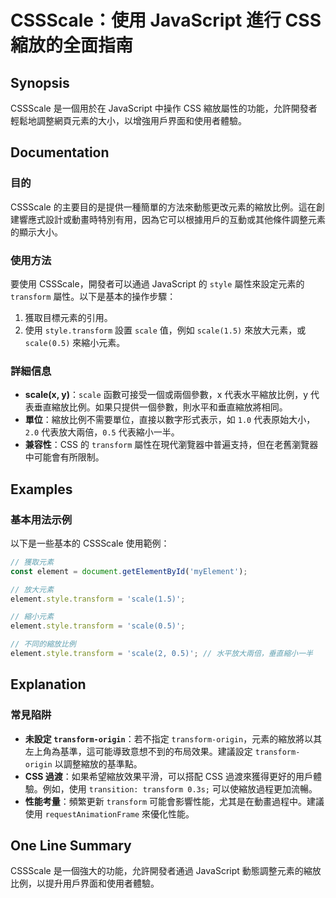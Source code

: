 <!--
Meta Description: # CSSScale：使用 JavaScript 進行 CSS 縮放的全面指南 ## Synopsis CSSScale 是一個用於在 JavaScript 中操作 CSS 縮放屬性的功能，允許開發者輕鬆地調整網頁元素的大小，以增強用戶界面和使用者體驗。 ## Documentation ### 目...
Meta Keywords: transform, scale, cssscale, javascript, css
-->

# CSSScale：使用 JavaScript 進行 CSS 縮放的全面指南

## Synopsis
CSSScale 是一個用於在 JavaScript 中操作 CSS 縮放屬性的功能，允許開發者輕鬆地調整網頁元素的大小，以增強用戶界面和使用者體驗。

## Documentation
### 目的
CSSScale 的主要目的是提供一種簡單的方法來動態更改元素的縮放比例。這在創建響應式設計或動畫時特別有用，因為它可以根據用戶的互動或其他條件調整元素的顯示大小。

### 使用方法
要使用 CSSScale，開發者可以通過 JavaScript 的 `style` 屬性來設定元素的 `transform` 屬性。以下是基本的操作步驟：

1. 獲取目標元素的引用。
2. 使用 `style.transform` 設置 `scale` 值，例如 `scale(1.5)` 來放大元素，或 `scale(0.5)` 來縮小元素。

### 詳細信息
- **scale(x, y)**：`scale` 函數可接受一個或兩個參數，x 代表水平縮放比例，y 代表垂直縮放比例。如果只提供一個參數，則水平和垂直縮放將相同。
- **單位**：縮放比例不需要單位，直接以數字形式表示，如 `1.0` 代表原始大小，`2.0` 代表放大兩倍，`0.5` 代表縮小一半。
- **兼容性**：CSS 的 `transform` 屬性在現代瀏覽器中普遍支持，但在老舊瀏覽器中可能會有所限制。

## Examples
### 基本用法示例
以下是一些基本的 CSSScale 使用範例：

```javascript
// 獲取元素
const element = document.getElementById('myElement');

// 放大元素
element.style.transform = 'scale(1.5)';

// 縮小元素
element.style.transform = 'scale(0.5)';

// 不同的縮放比例
element.style.transform = 'scale(2, 0.5)'; // 水平放大兩倍，垂直縮小一半
```

## Explanation
### 常見陷阱
- **未設定 `transform-origin`**：若不指定 `transform-origin`，元素的縮放將以其左上角為基準，這可能導致意想不到的布局效果。建議設定 `transform-origin` 以調整縮放的基準點。
- **CSS 過渡**：如果希望縮放效果平滑，可以搭配 CSS 過渡來獲得更好的用戶體驗。例如，使用 `transition: transform 0.3s;` 可以使縮放過程更加流暢。
- **性能考量**：頻繁更新 `transform` 可能會影響性能，尤其是在動畫過程中。建議使用 `requestAnimationFrame` 來優化性能。

## One Line Summary
CSSScale 是一個強大的功能，允許開發者通過 JavaScript 動態調整元素的縮放比例，以提升用戶界面和使用者體驗。